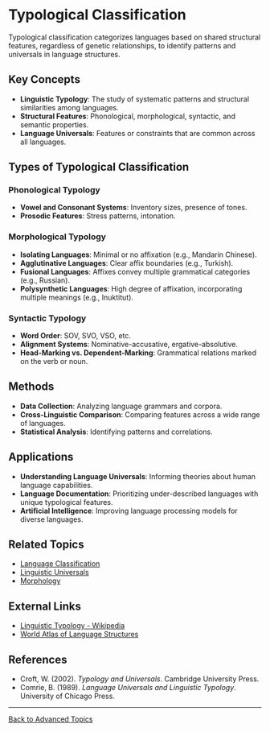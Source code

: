 # Typological Classification

Typological classification categorizes languages based on shared structural features, regardless of genetic relationships, to identify patterns and universals in language structures.

## Key Concepts

- **Linguistic Typology**: The study of systematic patterns and structural similarities among languages.
- **Structural Features**: Phonological, morphological, syntactic, and semantic properties.
- **Language Universals**: Features or constraints that are common across all languages.

## Types of Typological Classification

### Phonological Typology

- **Vowel and Consonant Systems**: Inventory sizes, presence of tones.
- **Prosodic Features**: Stress patterns, intonation.

### Morphological Typology

- **Isolating Languages**: Minimal or no affixation (e.g., Mandarin Chinese).
- **Agglutinative Languages**: Clear affix boundaries (e.g., Turkish).
- **Fusional Languages**: Affixes convey multiple grammatical categories (e.g., Russian).
- **Polysynthetic Languages**: High degree of affixation, incorporating multiple meanings (e.g., Inuktitut).

### Syntactic Typology

- **Word Order**: SOV, SVO, VSO, etc.
- **Alignment Systems**: Nominative-accusative, ergative-absolutive.
- **Head-Marking vs. Dependent-Marking**: Grammatical relations marked on the verb or noun.

## Methods

- **Data Collection**: Analyzing language grammars and corpora.
- **Cross-Linguistic Comparison**: Comparing features across a wide range of languages.
- **Statistical Analysis**: Identifying patterns and correlations.

## Applications

- **Understanding Language Universals**: Informing theories about human language capabilities.
- **Language Documentation**: Prioritizing under-described languages with unique typological features.
- **Artificial Intelligence**: Improving language processing models for diverse languages.

## Related Topics

- [Language Classification](../Language-Classification.md)
- [Linguistic Universals](https://en.wikipedia.org/wiki/Linguistic_universal)
- [Morphology](../../Language/Inner-Structure/Morphology/README.md)

## External Links

- [Linguistic Typology - Wikipedia](https://en.wikipedia.org/wiki/Linguistic_typology)
- [World Atlas of Language Structures](https://wals.info/)

## References

- Croft, W. (2002). *Typology and Universals*. Cambridge University Press.
- Comrie, B. (1989). *Language Universals and Linguistic Typology*. University of Chicago Press.

---

[Back to Advanced Topics](README.md)
